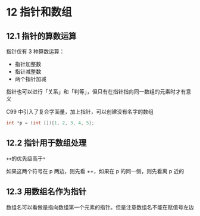 # 12 指针和数组

## 12.1 指针的算数运算

指针仅有 3 种算数运算：

- 指针加整数
- 指针减整数
- 两个指针加减

指针也可以进行「关系」和「判等」，但只有在指针指向同一数组的元素时才有意义

C99 中引入了复合字面量，加上指针，可以创建没有名字的数组

```c
int *p = (int []){1, 2, 3, 4, 5};
```

## 12.2 指针用于数组处理

`++`的优先级高于`*`

如果这两个符号在 p 两边，则先看 ++，如果在 p 的同一侧，则先看离 p 近的

## 12.3 用数组名作为指针

数组名可以看做是指向数组第一个元素的指针。但是注意数组名不能在赋值号左边
